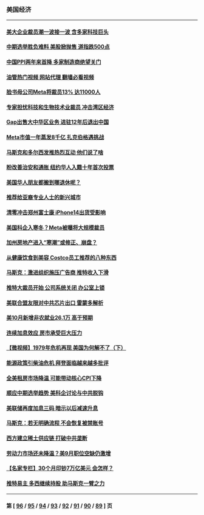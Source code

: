 ### 美国经济
---
#### [美大企业裁员潮一波接一波 含多家科技巨头](../../pages/ncid1078158/n13862898.md?11102045) 
#### [中期选举胜负难料 美股掀抛售 道指跌500点](../../pages/ncid1078158/n13862886.md?11102045) 
#### [中国PPI两年来首降 多家制造商绝望关门](../../pages/ncid1078158/n13862744.md?11102045) 
#### [油管热门视频 网站代理 翻墙必看视频](http://150.230.27.170:81/youtube.html?11102045)
#### [脸书母公司Meta将裁员13% 达11000人](../../pages/ncid1078158/n13862716.md?11102045) 
#### [专家担忧科技和生物技术业裁员 冲击湾区经济](../../pages/ncid1078158/n13862308.md?11102045) 
#### [Gap出售大中华区业务 进驻12年后退出中国](../../pages/ncid1078158/n13862077.md?11102045) 
#### [Meta市值一年蒸发8千亿 扎克伯格遇挑战](../../pages/ncid1078158/n13861336.md?11102045) 
#### [马斯克和多尔西发推热烈互动 他们说了啥](../../pages/ncid1078158/n13861270.md?11102045) 
#### [盼改善治安和通胀  纽约华人入籍十年首次投票](../../pages/ncid1078158/n13860904.md?11102045) 
#### [美国华人朋友都搬到哪退休呢？](../../pages/ncid1078158/n13860819.md?11102045) 
#### [推荐给亚裔专业人士的新兴城市](../../pages/ncid1078158/n13860789.md?11102045) 
#### [清零冲击郑州富士康 iPhone14出货受影响](../../pages/ncid1078158/n13860720.md?11102045) 
#### [美国科企入寒冬？Meta被曝将大规模裁员](../../pages/ncid1078158/n13860702.md?11102045) 
#### [加州房地产进入“寒潮”或修正、崩盘？](../../pages/ncid1078158/n13860681.md?11102045) 
#### [从健康饮食到美容 Costco员工推荐的八种东西](../../pages/ncid1078158/n13860209.md?11102045) 
#### [马斯克：激进组织施压广告商 推特收入下滑](../../pages/ncid1078158/n13859705.md?11102045) 
#### [推特大裁员开始 公司系统关闭 办公室上锁](../../pages/ncid1078158/n13859659.md?11102045) 
#### [美联合盟友限对中共芯片出口 雷蒙多解析](../../pages/ncid1078158/n13859663.md?11102045) 
#### [美10月新增非农就业26.1万 高于预期](../../pages/ncid1078158/n13859610.md?11102045) 
#### [连续加息效应 房市承受巨大压力](../../pages/ncid1078158/n13859163.md?11102045) 
#### [【微视频】1979年危机再现 美国为何解不了（下）](../../pages/ncid1078158/n13858870.md?11102045) 
#### [能源政策引柴油危机 拜登面临越来越多批评](../../pages/ncid1078158/n13858261.md?11102045) 
#### [全美租房市场降温 可能带动核心CPI下降](../../pages/ncid1078158/n13858257.md?11102045) 
#### [顺应中期选举趋势 美科企讨论与中共脱钩](../../pages/ncid1078158/n13858233.md?11102045) 
#### [美联储再度加息三码 暗示以后减速升息](../../pages/ncid1078158/n13858133.md?11102045) 
#### [马斯克：若无明确流程 不会恢复被禁账号](../../pages/ncid1078158/n13858103.md?11102045) 
#### [西方建立稀土供应链 打破中共垄断](../../pages/ncid1078158/n13857670.md?11102045) 
#### [劳动力市场还未降温？美9月职位空缺仍激增](../../pages/ncid1078158/n13857385.md?11102045) 
#### [【名家专栏】30个月印钞7万亿美元 会怎样？](../../pages/ncid1078158/n13857173.md?11102045) 
#### [推特易主 多西继续持股 助马斯克一臂之力](../../pages/ncid1078158/n13857318.md?11102045) 

---
#### 第 [ [96](./96.md?11102045) / [95](./95.md?11102045) / [94](./94.md?11102045) / [93](./93.md?11102045) / [92](./92.md?11102045) / [91](./91.md?11102045) / [90](./90.md?11102045) / [89](./89.md?11102045) ] 页
